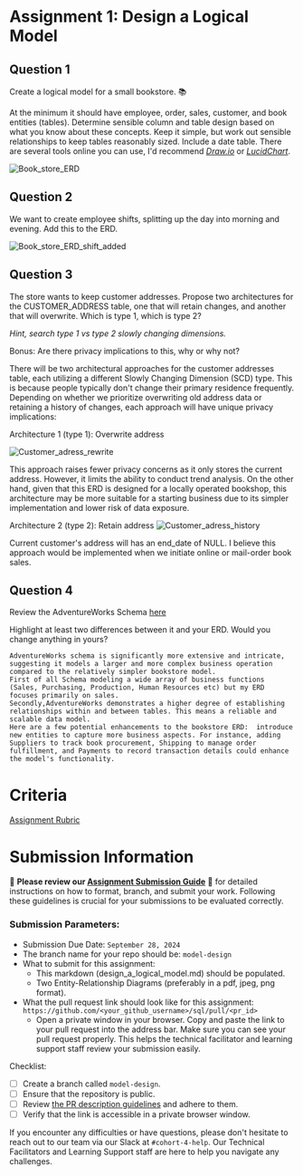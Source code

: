 # Assignment 1: Design a Logical Model

## Question 1
Create a logical model for a small bookstore. 📚

At the minimum it should have employee, order, sales, customer, and book entities (tables). Determine sensible column and table design based on what you know about these concepts. Keep it simple, but work out sensible relationships to keep tables reasonably sized. Include a date table. There are several tools online you can use, I'd recommend [_Draw.io_](https://www.drawio.com/) or [_LucidChart_](https://www.lucidchart.com/pages/).

![Book_store_ERD](https://github.com/user-attachments/assets/b3609ff0-43d3-4283-ab16-72907ed7d1f2)

## Question 2

We want to create employee shifts, splitting up the day into morning and evening. Add this to the ERD.

![Book_store_ERD_shift_added](https://github.com/user-attachments/assets/a713118e-5516-4f1f-a8fd-75f62098b801)


## Question 3
The store wants to keep customer addresses. Propose two architectures for the CUSTOMER_ADDRESS table, one that will retain changes, and another that will overwrite. Which is type 1, which is type 2?

_Hint, search type 1 vs type 2 slowly changing dimensions._

Bonus: Are there privacy implications to this, why or why not?

There will be two architectural approaches for the customer addresses table, each utilizing a different Slowly Changing Dimension (SCD) type. This is because people typically don't change their primary residence frequently. Depending on whether we prioritize overwriting old address data or retaining a history of changes, each approach will have unique privacy implications:

Architecture 1 (type 1): Overwrite address

![Customer_adress_rewrite](https://github.com/user-attachments/assets/e15fd637-f9c4-4a61-befa-56cc43b6f7f7)

This approach raises fewer privacy concerns as it only stores the current address. However, it limits the ability to conduct trend analysis. On the other hand, given that this ERD is designed for a locally operated bookshop, this architecture may be more suitable for a starting business due to its simpler implementation and lower risk of data exposure.

Architecture 2 (type 2): Retain address
![Customer_adress_history](https://github.com/user-attachments/assets/90bad460-e788-4539-a448-898d5bbf7e7f)

Current customer's address will has an end_date of NULL. I believe this approach would be implemented when we initiate online or mail-order book sales.

## Question 4
Review the AdventureWorks Schema [here](https://imgur.com/a/u0m8fX6)

Highlight at least two differences between it and your ERD. Would you change anything in yours?
```
AdventureWorks schema is significantly more extensive and intricate, suggesting it models a larger and more complex business operation compared to the relatively simpler bookstore model.
First of all Schema modeling a wide array of business functions (Sales, Purchasing, Production, Human Resources etc) but my ERD focuses primarily on sales.
Secondly,AdventureWorks demonstrates a higher degree of establishing relationships within and between tables. This means a reliable and scalable data model.
Here are a few potential enhancements to the bookstore ERD:  introduce new entities to capture more business aspects. For instance, adding Suppliers to track book procurement, Shipping to manage order fulfillment, and Payments to record transaction details could enhance the model's functionality.
```

# Criteria

[Assignment Rubric](./assignment_rubric.md)

# Submission Information

🚨 **Please review our [Assignment Submission Guide](https://github.com/UofT-DSI/onboarding/blob/main/onboarding_documents/submissions.md)** 🚨 for detailed instructions on how to format, branch, and submit your work. Following these guidelines is crucial for your submissions to be evaluated correctly.

### Submission Parameters:
* Submission Due Date: `September 28, 2024`
* The branch name for your repo should be: `model-design`
* What to submit for this assignment:
    * This markdown (design_a_logical_model.md) should be populated.
    * Two Entity-Relationship Diagrams (preferably in a pdf, jpeg, png format).
* What the pull request link should look like for this assignment: `https://github.com/<your_github_username>/sql/pull/<pr_id>`
    * Open a private window in your browser. Copy and paste the link to your pull request into the address bar. Make sure you can see your pull request properly. This helps the technical facilitator and learning support staff review your submission easily.

Checklist:
- [ ] Create a branch called `model-design`.
- [ ] Ensure that the repository is public.
- [ ] Review [the PR description guidelines](https://github.com/UofT-DSI/onboarding/blob/main/onboarding_documents/submissions.md#guidelines-for-pull-request-descriptions) and adhere to them.
- [ ] Verify that the link is accessible in a private browser window.

If you encounter any difficulties or have questions, please don't hesitate to reach out to our team via our Slack at `#cohort-4-help`. Our Technical Facilitators and Learning Support staff are here to help you navigate any challenges.
